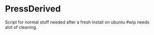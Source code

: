 # PressDerived
Script for normal stuff needed after a fresh install on ubuntu
#wip needs alot of cleaning.
